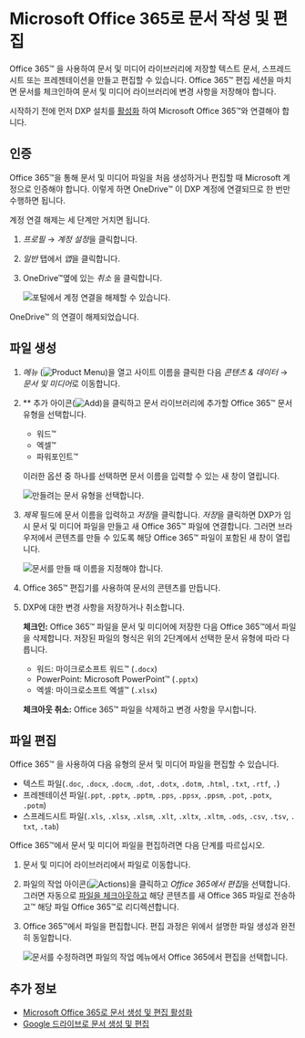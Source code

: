# Microsoft Office 365로 문서 작성 및 편집

Office 365&trade; 을 사용하여 문서 및 미디어 라이브러리에 저장할 텍스트 문서, 스프레드시트 또는 프레젠테이션을 만들고 편집할 수 있습니다. Office 365&trade; 편집 세션을 마치면 문서를 체크인하여 문서 및 미디어 라이브러리에 변경 사항을 저장해야 합니다.

시작하기 전에 먼저 DXP 설치를 [활성화](../../devops/enabling-document-creation-and-editing-with-microsoft-office-365.md) 하여 Microsoft Office 365&trade;와 연결해야 합니다.

## 인증

Office 365&trade;을 통해 문서 및 미디어 파일을 처음 생성하거나 편집할 때 Microsoft 계정으로 인증해야 합니다. 이렇게 하면 OneDrive&trade; 이 DXP 계정에 연결되므로 한 번만 수행하면 됩니다.

계정 연결 해제는 세 단계만 거치면 됩니다.

1. *프로필* &rarr; *계정 설정*을 클릭합니다.
1. *일반* 탭에서 *앱*을 클릭합니다.
1. OneDrive&trade;옆에 있는 *취소* 을 클릭합니다.

    ![포털에서 계정 연결을 해제할 수 있습니다.](./creating-and-editing-documents-with-microsoft-office-365/images/01.png)

OneDrive&trade; 의 연결이 해제되었습니다.

## 파일 생성

1. *메뉴* (![Product Menu](../../../../images/icon-menu.png))을 열고 사이트 이름을 클릭한 다음 *콘텐츠 & 데이터* &rarr; *문서 및 미디어*로 이동합니다.
1. ** 추가 아이콘(![Add](../../../../images/icon-add.png))을 클릭하고 문서 라이브러리에 추가할 Office 365&trade; 문서 유형을 선택합니다.

    * 워드&trade;
    * 엑셀&trade;
    * 파워포인트&trade;

    이러한 옵션 중 하나를 선택하면 문서 이름을 입력할 수 있는 새 창이 열립니다.

    ![만들려는 문서 유형을 선택합니다.](./creating-and-editing-documents-with-microsoft-office-365/images/02.png)

1. *제목* 필드에 문서 이름을 입력하고 *저장*을 클릭합니다. *저장*을 클릭하면 DXP가 임시 문서 및 미디어 파일을 만들고 새 Office 365&trade; 파일에 연결합니다. 그러면 브라우저에서 콘텐츠를 만들 수 있도록 해당 Office 365&trade; 파일이 포함된 새 창이 열립니다.

    ![문서를 만들 때 이름을 지정해야 합니다.](./creating-and-editing-documents-with-microsoft-office-365/images/03.png)

1. Office 365&trade; 편집기를 사용하여 문서의 콘텐츠를 만듭니다.

1. DXP에 대한 변경 사항을 저장하거나 취소합니다.

    **체크인:** Office 365&trade; 파일을 문서 및 미디어에 저장한 다음 Office 365&trade;에서 파일을 삭제합니다. 저장된 파일의 형식은 위의 2단계에서 선택한 문서 유형에 따라 다릅니다.

    * 워드: 마이크로소프트 워드&trade; (`.docx`)
    * PowerPoint: Microsoft PowerPoint&trade; (`.pptx`)
    * 엑셀: 마이크로소프트 엑셀&trade; (`.xlsx`)

    **체크아웃 취소:** Office 365&trade; 파일을 삭제하고 변경 사항을 무시합니다.

## 파일 편집

Office 365&trade; 을 사용하여 다음 유형의 문서 및 미디어 파일을 편집할 수 있습니다.

* 텍스트 파일(`.doc`, `.docx`, `.docm`, `.dot`, `.dotx`, `.dotm`, `.html`, `.txt`, `.rtf`, `.`)
* 프레젠테이션 파일(`.ppt`, `.pptx`, `.pptm`, `.pps`, `.ppsx`, `.ppsm`, `.pot`, `.potx`, `.potm`)
* 스프레드시트 파일(`.xls`, `.xlsx`, `.xlsm`, `.xlt`, `.xltx`, `.xltm`, `.ods`, `.csv`, `.tsv`, `. txt`, `.tab`)

Office 365&trade;에서 문서 및 미디어 파일을 편집하려면 다음 단계를 따르십시오.

1. 문서 및 미디어 라이브러리에서 파일로 이동합니다.

1. 파일의 작업 아이콘(![Actions](../../../../images/icon-actions.png))을 클릭하고 *Office 365에서 편집*을 선택합니다. 그러면 자동으로 [파일을 체크아웃하고](../../publishing-and-sharing/managing-document-access/managing-document-changes-with-checkout.md) 해당 콘텐츠를 새 Office 365 파일로 전송하고&trade; 해당 파일 Office 365&trade;로 리디렉션합니다.

1. Office 365&trade;에서 파일을 편집합니다. 편집 과정은 위에서 설명한 파일 생성과 완전히 동일합니다.

    ![문서를 수정하려면 파일의 작업 메뉴에서 Office 365에서 편집을 선택합니다.](./creating-and-editing-documents-with-microsoft-office-365/images/04.png)

## 추가 정보

* [Microsoft Office 365로 문서 생성 및 편집 활성화](../../devops/enabling-document-creation-and-editing-with-microsoft-office-365.md)
* [Google 드라이브로 문서 생성 및 편집](./creating-and-editing-documents-with-google-drive.md)
